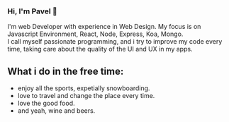 ### Hi, I'm Pavel 🙌
  I'm web Developer with experience in Web Design. My focus is on Javascript Environment, React, Node, Express, Koa, Mongo.<br>
  I call myself passionate programming, and i try to improve my code every time, taking care about the quality of the UI and UX in my apps.
  
## What i do in the free time:
  - enjoy all the sports, expetially snowboarding.
  - love to travel and change the place every time.
  - love the good food.
  - and yeah, wine and beers.


